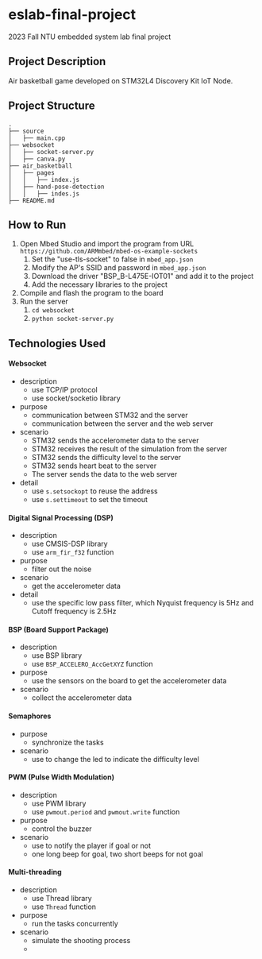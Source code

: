 # eslab-final-project
2023 Fall NTU embedded system lab final project

## Project Description
Air basketball game developed on STM32L4 Discovery Kit IoT Node.

## Project Structure
```
.
├── source
│   ├── main.cpp
├── websocket
│   ├── socket-server.py
│   ├── canva.py
├── air_basketball
│   ├── pages
│   │   ├── index.js
│   ├── hand-pose-detection
│   │   ├── indes.js
├── README.md

```

## How to Run
1. Open Mbed Studio and import the program from URL `https://github.com/ARMmbed/mbed-os-example-sockets`
   1. Set the "use-tls-socket" to false in `mbed_app.json`
   2. Modify the AP's SSID and password in `mbed_app.json`
   3. Download the driver "BSP_B-L475E-IOT01" and add it to the project
   4. Add the necessary libraries to the project
2. Compile and flash the program to the board
3. Run the server
   1. `cd websocket`
   2. `python socket-server.py`


## Technologies Used

#### Websocket
- description
  - use TCP/IP protocol
  - use socket/socketio library
- purpose
  - communication between STM32 and the server
  - communication between the server and the web server
- scenario
  - STM32 sends the accelerometer data to the server
  - STM32 receives the result of the simulation from the server
  - STM32 sends the difficulty level to the server
  - STM32 sends heart beat to the server
  - The server sends the data to the web server
- detail
  - use `s.setsockopt` to reuse the address
  - use `s.settimeout` to set the timeout

#### Digital Signal Processing (DSP)
- description
  - use CMSIS-DSP library
  - use `arm_fir_f32` function
- purpose
  - filter out the noise
- scenario
  - get the accelerometer data
- detail
  - use the specific low pass filter, which Nyquist frequency is 5Hz and Cutoff frequency is 2.5Hz

#### BSP (Board Support Package)
- description
  - use BSP library
  - use `BSP_ACCELERO_AccGetXYZ` function
- purpose
  - use the sensors on the board to get the accelerometer data
- scenario
  - collect the accelerometer data

#### Semaphores
- purpose
  - synchronize the tasks
- scenario
  - use to change the led to indicate the difficulty level

#### PWM (Pulse Width Modulation)
- description
  - use PWM library
  - use `pwmout.period` and `pwmout.write` function
- purpose
  - control the buzzer
- scenario
  - use to notify the player if goal or not
  - one long beep for goal, two short beeps for not goal

#### Multi-threading
- description
  - use Thread library
  - use `Thread` function
- purpose
  - run the tasks concurrently
- scenario
  - simulate the shooting process
  - 